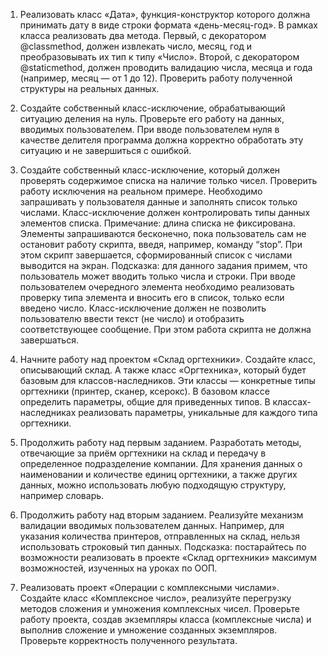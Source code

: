 1. Реализовать класс «Дата», функция-конструктор которого должна принимать дату в виде строки формата «день-месяц-год». В рамках класса реализовать два метода. Первый, с декоратором @classmethod, должен извлекать число, месяц, год и преобразовывать их тип к типу «Число». Второй, с декоратором @staticmethod, должен проводить валидацию числа, месяца и года (например, месяц — от 1 до 12). Проверить работу полученной структуры на реальных данных.
2. Создайте собственный класс-исключение, обрабатывающий ситуацию деления на нуль. Проверьте его работу на данных, вводимых пользователем. При вводе пользователем нуля в качестве делителя программа должна корректно обработать эту ситуацию и не завершиться с ошибкой.
3. Создайте собственный класс-исключение, который должен проверять содержимое списка на наличие только чисел. Проверить работу исключения на реальном примере. Необходимо запрашивать у пользователя данные и заполнять список только числами. Класс-исключение должен контролировать типы данных элементов списка.
Примечание: длина списка не фиксирована. Элементы запрашиваются бесконечно, пока пользователь сам не остановит работу скрипта, введя, например, команду “stop”. При этом скрипт завершается, сформированный список с числами выводится на экран.
Подсказка: для данного задания примем, что пользователь может вводить только числа и строки. При вводе пользователем очередного элемента необходимо реализовать проверку типа элемента и вносить его в список, только если введено число. Класс-исключение должен не позволить пользователю ввести текст (не число) и отобразить соответствующее сообщение. При этом работа скрипта не должна завершаться.

4. Начните работу над проектом «Склад оргтехники». Создайте класс, описывающий склад. А также класс «Оргтехника», который будет базовым для классов-наследников. Эти классы — конкретные типы оргтехники (принтер, сканер, ксерокс). В базовом классе определить параметры, общие для приведенных типов. В классах-наследниках реализовать параметры, уникальные для каждого типа оргтехники.
5. Продолжить работу над первым заданием. Разработать методы, отвечающие за приём оргтехники на склад и передачу в определенное подразделение компании. Для хранения данных о наименовании и количестве единиц оргтехники, а также других данных, можно использовать любую подходящую структуру, например словарь.
6. Продолжить работу над вторым заданием. Реализуйте механизм валидации вводимых пользователем данных. Например, для указания количества принтеров, отправленных на склад, нельзя использовать строковый тип данных.
Подсказка: постарайтесь по возможности реализовать в проекте «Склад оргтехники» максимум возможностей, изученных на уроках по ООП.

7. Реализовать проект «Операции с комплексными числами». Создайте класс «Комплексное число», реализуйте перегрузку методов сложения и умножения комплексных чисел. Проверьте работу проекта, создав экземпляры класса (комплексные числа) и выполнив сложение и умножение созданных экземпляров. Проверьте корректность полученного результата.